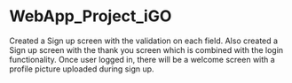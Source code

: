 # WebApp_Project_iGO
Created a Sign up screen with the validation on each field. Also created a Sign up screen with the thank you screen which is combined with the login functionality. Once user logged in, there will be a welcome screen with a profile picture uploaded during sign up.
